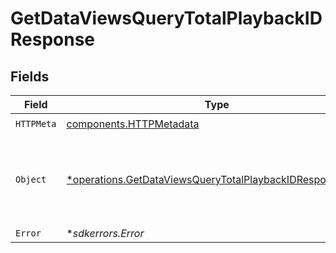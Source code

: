 # GetDataViewsQueryTotalPlaybackIDResponse


## Fields

| Field                                                                                                                               | Type                                                                                                                                | Required                                                                                                                            | Description                                                                                                                         |
| ----------------------------------------------------------------------------------------------------------------------------------- | ----------------------------------------------------------------------------------------------------------------------------------- | ----------------------------------------------------------------------------------------------------------------------------------- | ----------------------------------------------------------------------------------------------------------------------------------- |
| `HTTPMeta`                                                                                                                          | [components.HTTPMetadata](../../models/components/httpmetadata.md)                                                                  | :heavy_check_mark:                                                                                                                  | N/A                                                                                                                                 |
| `Object`                                                                                                                            | [*operations.GetDataViewsQueryTotalPlaybackIDResponseBody](../../models/operations/getdataviewsquerytotalplaybackidresponsebody.md) | :heavy_minus_sign:                                                                                                                  | A single Metric object with the viewCount and playtimeMins metrics.                                                                 |
| `Error`                                                                                                                             | **sdkerrors.Error*                                                                                                                  | :heavy_minus_sign:                                                                                                                  | Error                                                                                                                               |